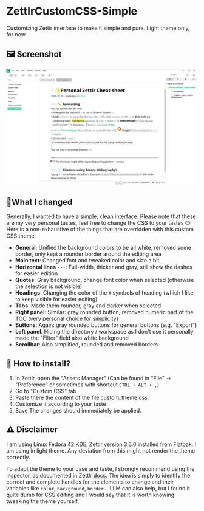 # ZettlrCustomCSS-Simple
Customizing Zettlr interface to make it simple and pure. Light theme only, for now.

## 🖼️ Screenshot
![Screenshot](assets/2025-10-18_screenshot_zettlr.png)

## 🎨What I changed
Generally, I wanted to have a simple, clean interface. Please note that these are my very personal tastes, feel free to change the CSS to your tastes 😊
Here is a non-exhaustive of the things that are overridden with this custom CSS theme.
- **General**: Unified the background colors to be all white, removed some border, only kept a rounder border around the editing area
- **Main text**: Changed font and tweaked color and size a bit
- **Horizontal lines** `---`: Full-width, thicker and gray, still show the dashes for easier edition
- **Quotes**: Gray background, change font color when selected (otherwise the selection is not visible)
- **Headings**: Changing the color of the `#` symbols of heading (which I like to keep visible for easier editing)
- **Tabs**: Made them rounder, gray and darker when selected
- **Right panel**: Similar: gray rounded button, removed numeric part of the TOC (very personal choice for simplicity)
- **Buttons**:  Again: gray rounded buttons for general buttons (e.g. "Export")
- **Left panel**: Hiding the directory / workspace as I don't use it personally, made the "Filter" field also white background
- **Scrollbar**: Also simplified, rounded and removed borders

## 💾 How to install?
1. In Zettlr, open the "Assets Manager" (Can be found in "File" → "Preference" or sometimes with shortcut `CTRL + ALT + ,`)
2. Go to "Custom CSS" tab
3. Paste there the content of the file [custom_theme.css](custom_theme.css)
4. Customize it according to your taste
4. Save
The changes should immediately be applied.

## ⚠️ Disclaimer
I am using Linux Fedora 42 KDE, Zettlr version 3.6.0 installed from Flatpak. I am using in light theme. Any deviation from this might not render the theme correctly.

To adapt the theme to your case and taste, I strongly recommend using the inspector, as documented in Zettlr [docs](https://docs.zettlr.com/en/advanced/custom-css/#tips-for-finding-selectors).
The idea is simply to identify the correct and complete handles for the elements to change and their variables like `color`, `background`, `border`... LLM can also help, but I found it quite dumb for CSS editing and I would say that it is worth knowing tweaking the theme yourself,
